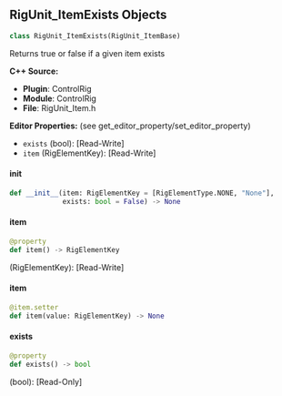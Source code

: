 ## RigUnit_ItemExists Objects

```python
class RigUnit_ItemExists(RigUnit_ItemBase)
```

Returns true or false if a given item exists

**C++ Source:**

- **Plugin**: ControlRig
- **Module**: ControlRig
- **File**: RigUnit_Item.h

**Editor Properties:** (see get_editor_property/set_editor_property)

- ``exists`` (bool):  [Read-Write]
- ``item`` (RigElementKey):  [Read-Write]

<a id="unreal.RigUnit_ItemExists.__init__"></a>

#### __init__

```python
def __init__(item: RigElementKey = [RigElementType.NONE, "None"],
             exists: bool = False) -> None
```

<a id="unreal.RigUnit_ItemExists.item"></a>

#### item

```python
@property
def item() -> RigElementKey
```

(RigElementKey):  [Read-Write]

<a id="unreal.RigUnit_ItemExists.item"></a>

#### item

```python
@item.setter
def item(value: RigElementKey) -> None
```

<a id="unreal.RigUnit_ItemExists.exists"></a>

#### exists

```python
@property
def exists() -> bool
```

(bool):  [Read-Only]

<a id="unreal.RigUnit_ItemReplace"></a>